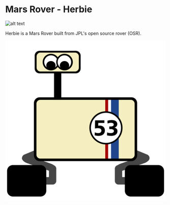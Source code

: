 # Mars Rover - Herbie

![alt text](https://github.com/cameronapriest/herbie/blob/main/herbie.jpg?raw=true)

Herbie is a Mars Rover built from JPL's open source rover (OSR).

![alt text](https://github.com/cameronapriest/herbie/blob/main/herbielogo.png?raw=true)

